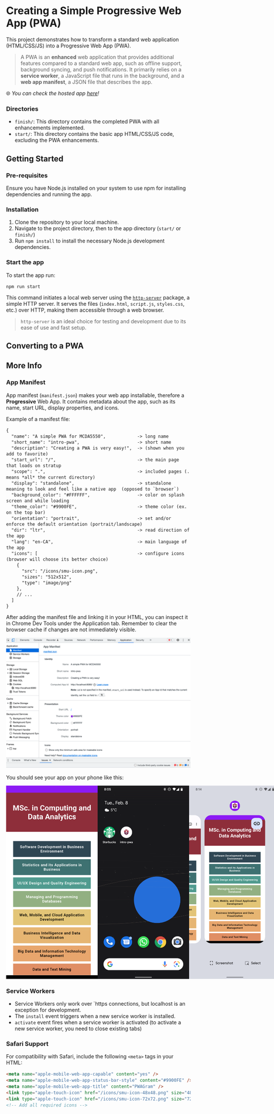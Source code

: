 # Creating a Simple Progressive Web App (PWA)

This project demonstrates how to transform a standard web application (HTML/CSS/JS) into a Progressive Web App (PWA).

> A PWA is an **enhanced** web application that provides additional features compared to a standard web app, such as offline support, background syncing, and push notifications. It primarily relies on a **service worker**, a JavaScript file that runs in the background, and a **web app manifest**, a JSON file that describes the app.

🌐 _You can check the hosted app [here](https://nervous-goldstine-881aae.netlify.app/)!_

### Directories

- `finish/`: This directory contains the completed PWA with all enhancements implemented.
- `start/`: This directory contains the basic app HTML/CSS/JS code, excluding the PWA enhancements.

## Getting Started

### Pre-requisites

Ensure you have Node.js installed on your system to use npm for installing dependencies and running the app.

### Installation

1. Clone the repository to your local machine.
1. Navigate to the project directory, then to the app directory (`start/` or `finish/`)
1. Run `npm install` to install the necessary Node.js development dependencies.

### Start the app

To start the app run:

```
npm run start
```

This command initiates a local web server using the [`http-server`](https://github.com/http-party/http-server#readme) package, a simple HTTP server. It serves the files (`index.html`, `script.js`, `styles.css`, etc.) over HTTP, making them accessible through a web browser.

> `http-server` is an ideal choice for testing and development due to its ease of use and fast setup.

## Converting to a PWA

## More Info

### App Manifest

App manifest (`manifest.json`) makes your web app installable, therefore a **Progressive** Web App. It contains metadata about the app, such as its name, start URL, display properties, and icons.

Example of a manifest file:

```
{
  "name": "A simple PWA for MCDA5550",            -> long name
  "short_name": "intro-pwa",                      -> short name
  "description": "Creating a PWA is very easy!",  -> (shown when you add to favorite)
  "start_url": "/",                               -> the main page that loads on stratup
  "scope": ".",                                   -> included pages (. means *all* the current directory)
  "display": "standalone",                        -> standalone meaning to look and feel like a native app  (opposed to `browser`)
  "background_color": "#FFFFFF",                  -> color on splash screen and while loading
  "theme_color": "#9900FE",                       -> theme color (ex. on the top bar)
  "orientation": "portrait",                      -> set and/or enforce the default orientation (portrait/landscape)
  "dir": "ltr",                                   -> read direction of the app
  "lang": "en-CA",                                -> main language of the app
  "icons": [                                      -> configure icons (browser will choose its better choice)
    {
      "src": "/icons/smu-icon.png",
      "sizes": "512x512",
      "type": "image/png"
    },
    // ...
  ]
}
```

After adding the manifest file and linking it in your HTML, you can inspect it in Chrome Dev Tools under the Application tab. Remember to clear the browser cache if changes are not immediately visible.

![app manifest, in chrome dev tools](./finished/screenshots/manifest-chrome-dev-tools.png)

You should see your app on your phone like this:

<div style="display: flex">
    <img src="./finished/screenshots/app-screenshot-on-pixel-phone.png" alt="app screenshot on pixel phone" width="250px" />
    <img src="./finished/screenshots/app-icon-on-home-screen.png" alt="app icon on home screen" width="250px" />
    <img src="./finished/screenshots/app-screenshot-2-on-pixel-phone.png" alt="app screenshot #2 on pixel phone" width="250px" />
</div>

### Service Workers

- Service Workers only work over `https connections, but localhost is an exception for development.
- The `install` event triggers when a new service worker is installed.
- `activate` event fires when a service worker is activated (to activate a new service worker, you need to close existing tabs)

### Safari Support

For compatibility with Safari, include the following `<meta>` tags in your HTML:

```html
<meta name="apple-mobile-web-app-capable" content="yes" />
<meta name="apple-mobile-web-app-status-bar-style" content="#9900FE" />
<meta name="apple-mobile-web-app-title" content="PWAGram" />
<link type="apple-touch-icon" href="/icons/smu-icon-48x48.png" size="48x48" />
<link type="apple-touch-icon" href="/icons/smu-icon-72x72.png" size="72x72" />
<!-- Add all required icons -->
```
